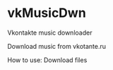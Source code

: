 vkMusicDwn
==========

Vkontakte music downloader

Download music from vkotante.ru

How to use:
Download files
